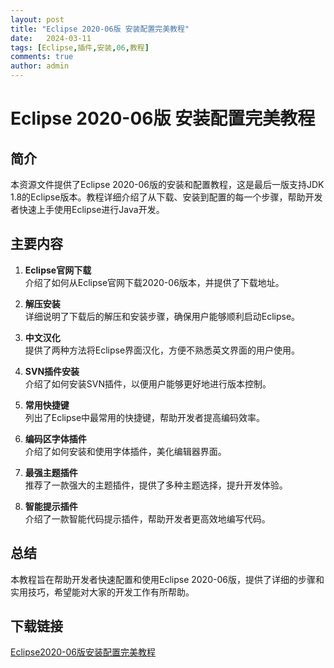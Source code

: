 ```yaml
---
layout: post
title: "Eclipse 2020-06版 安装配置完美教程"
date:   2024-03-11
tags: [Eclipse,插件,安装,06,教程]
comments: true
author: admin
---
```

# Eclipse 2020-06版 安装配置完美教程

## 简介
本资源文件提供了Eclipse 2020-06版的安装和配置教程，这是最后一版支持JDK 1.8的Eclipse版本。教程详细介绍了从下载、安装到配置的每一个步骤，帮助开发者快速上手使用Eclipse进行Java开发。

## 主要内容
1. **Eclipse官网下载**  
   介绍了如何从Eclipse官网下载2020-06版本，并提供了下载地址。

2. **解压安装**  
   详细说明了下载后的解压和安装步骤，确保用户能够顺利启动Eclipse。

3. **中文汉化**  
   提供了两种方法将Eclipse界面汉化，方便不熟悉英文界面的用户使用。

4. **SVN插件安装**  
   介绍了如何安装SVN插件，以便用户能够更好地进行版本控制。

5. **常用快捷键**  
   列出了Eclipse中最常用的快捷键，帮助开发者提高编码效率。

6. **编码区字体插件**  
   介绍了如何安装和使用字体插件，美化编辑器界面。

7. **最强主题插件**  
   推荐了一款强大的主题插件，提供了多种主题选择，提升开发体验。

8. **智能提示插件**  
   介绍了一款智能代码提示插件，帮助开发者更高效地编写代码。

## 总结
本教程旨在帮助开发者快速配置和使用Eclipse 2020-06版，提供了详细的步骤和实用技巧，希望能对大家的开发工作有所帮助。

## 下载链接

[Eclipse2020-06版安装配置完美教程](https://pan.quark.cn/s/f8b48468d4a2)